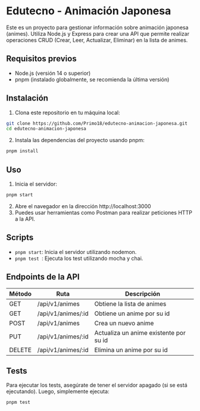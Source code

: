 # Edutecno - Animación Japonesa

Este es un proyecto para gestionar información sobre animación japonesa (animes). Utiliza Node.js y Express para crear una API que permite realizar operaciones CRUD (Crear, Leer, Actualizar, Eliminar) en la lista de animes.

## Requisitos previos

- Node.js (versión 14 o superior)
- pnpm (instalado globalmente, se recomienda la última versión)

## Instalación

1. Clona este repositorio en tu máquina local:

```bash
git clone https://github.com/Primo18/edutecno-animacion-japonesa.git
cd edutecno-animacion-japonesa
```
2. Instala las dependencias del proyecto usando pnpm:

```bash
pnpm install
```

## Uso

1. Inicia el servidor:

```bash	
pnpm start
```

2. Abre el navegador en la dirección http://localhost:3000
3. Puedes usar herramientas como Postman para realizar peticiones HTTP a la API.

## Scripts

- `pnpm start`: Inicia el servidor utilizando nodemon.
- `pnpm test `: Ejecuta los test utilizando mocha y chai.

## Endpoints de la API

| Método | Ruta               | Descripción                            |
| ------ | ------------------ | -------------------------------------- |
| GET    | /api/v1/animes     | Obtiene la lista de animes             |
| GET    | /api/v1/animes/:id | Obtiene un anime por su id             |
| POST   | /api/v1/animes     | Crea un nuevo anime                    |
| PUT    | /api/v1/animes/:id | Actualiza un anime existente por su id |
| DELETE | /api/v1/animes/:id | Elimina un anime por su id             |

## Tests

Para ejecutar los tests, asegúrate de tener el servidor apagado (si se está ejecutando). Luego, simplemente ejecuta:

```bash
pnpm test
```
